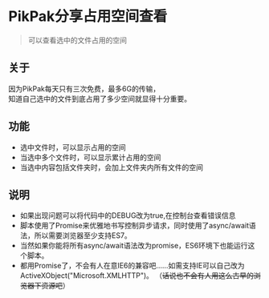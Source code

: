 # PikPak分享占用空间查看  
>可以查看选中的文件占用的空间  

## 关于
因为PikPak每天只有三次免费，最多6G的传输，  
知道自己选中的文件到底占用了多少空间就显得十分重要。

## 功能  
- 选中文件时，可以显示占用的空间  
- 当选中多个文件时，可以显示累计占用的空间  
- 当选中内容包括文件夹时，会加上文件夹内所有文件的空间

## 说明
- 如果出现问题可以将代码中的DEBUG改为true,在控制台查看错误信息
- 脚本使用了Promise来优雅地书写控制异步请求，同时使用了async/await语法，所以需要浏览器至少支持ES7。
- 当然如果你能将所有async/await语法改为promise，ES6环境下也能运行这个脚本。
- 都用Promise了，不会有人在意IE6的兼容吧……如需支持IE可以自己改为ActiveXObject("Microsoft.XMLHTTP")。 （~~话说也不会有人用这么古早的浏览器下资源吧~~）  

